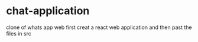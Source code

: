# chat-application
clone of whats app web
first creat a react web application and then past the files in src
